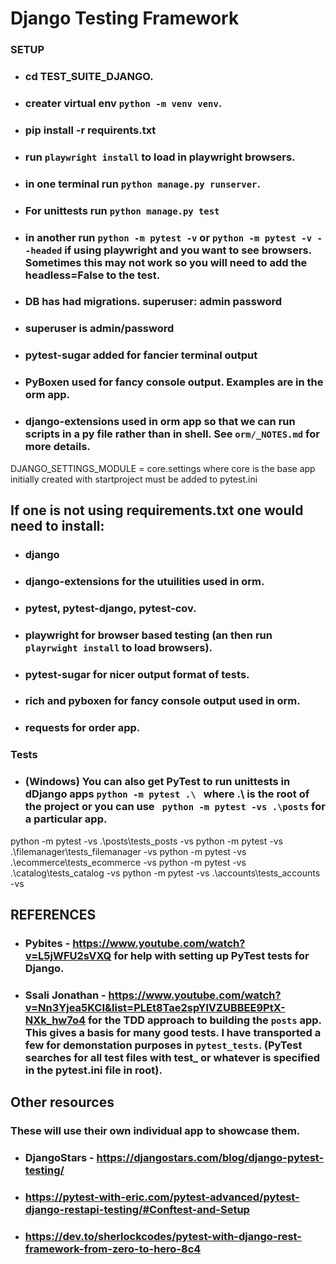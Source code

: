 # Django Testing Framework

### SETUP

- ### cd TEST_SUITE_DJANGO.
- ### creater virtual env `python -m venv venv`.
- ### pip install -r requirents.txt
- ### run `playwright install` to load in playwright browsers.
- ### in one terminal run `python manage.py runserver`.
- ### For unittests run `python manage.py test`
- ### in another run `python -m pytest -v` or `python -m pytest -v --headed` if using  playwright and you want to see browsers. Sometimes this may not work so you will need to add the headless=False to the test.
- ### DB has had migrations. superuser: admin password
- ### superuser is admin/password
- ### pytest-sugar added for fancier terminal output
- ### PyBoxen used for fancy console output. Examples are in the orm app.
- ### django-extensions used in orm app so that we can run scripts in a py file rather than in shell. See `orm/_NOTES.md` for more details.

DJANGO_SETTINGS_MODULE = core.settings where core is the base app initially created with startproject must be added to pytest.ini

## If one is not using requirements.txt one would need to install:

- ### django
- ### django-extensions for the utuilities used in orm.
- ### pytest, pytest-django, pytest-cov.
- ### playwright for browser based testing (an then run `playrwight install` to load browsers).
- ### pytest-sugar for nicer output format of tests.
- ### rich and pyboxen for fancy console output used in orm.
- ### requests for order app.

### Tests

- ### (Windows) You can also get PyTest to run unittests in dDjango apps `python -m pytest .\ ` where .\ is the root of the project or you can use ` python -m pytest -vs .\posts` for a particular app. 

python -m pytest -vs .\posts\tests_posts -vs
python -m pytest -vs .\filemanager\tests_filemanager -vs
python -m pytest -vs .\ecommerce\tests_ecommerce -vs
python -m pytest -vs .\catalog\tests_catalog -vs
python -m pytest -vs .\accounts\tests_accounts -vs
## REFERENCES

- ### Pybites - https://www.youtube.com/watch?v=L5jWFU2sVXQ for help with setting up PyTest tests for Django. 

- ### Ssali Jonathan - https://www.youtube.com/watch?v=Nn3Yjea5KCI&list=PLEt8Tae2spYlVZUBBEE9PtX-NXk_hw7o4 for the TDD approach to building the `posts` app. This gives a basis for many good tests. I have transported a few for demonstation purposes in `pytest_tests`. (PyTest searches for all test files with test_ or whatever is specified in the pytest.ini file in root).

## Other resources

### These will use their own individual app to showcase them.

- ### DjangoStars - https://djangostars.com/blog/django-pytest-testing/

- ### https://pytest-with-eric.com/pytest-advanced/pytest-django-restapi-testing/#Conftest-and-Setup

- ### https://dev.to/sherlockcodes/pytest-with-django-rest-framework-from-zero-to-hero-8c4



